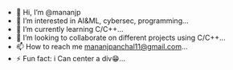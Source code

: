 - 👋 Hi, I’m @mananjp
- 👀 I’m interested in AI&ML, cybersec, programming...
- 🌱 I’m currently learning C/C++...
- 💞️ I’m looking to collaborate on different projects using C/C++...
- 📫 How to reach me mananjpanchal11@gmail.com...
- ⚡ Fun fact: i Can center a div😁...

<!---
mananjp/mananjp is a ✨ special ✨ repository because its `README.md` (this file) appears on your GitHub profile.
You can click the Preview link to take a look at your changes.
--->
